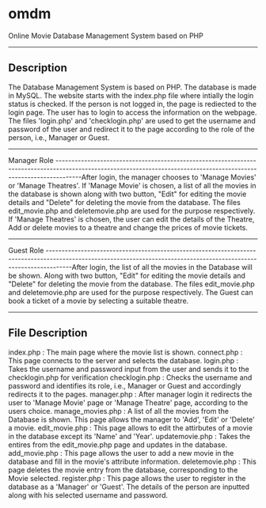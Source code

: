 omdm
====

Online Movie Database Management System based on PHP

--------------------------------------------------------------------------------------------------------------------------------------------------------------------
Description
--------------------------------------------------------------------------------------------------------------------------------------------------------------------
The Database Management System is based on PHP. The database is made in MySQL.
The website starts with the index.php file where intially the login status is checked. If the person is not logged in, the page is rediected to the login page.
The user has to login to access the information on the webpage. The files 'login.php' and 'checklogin.php' are used to get the username and password of the user and redirect it to the page according to the role of the person, i.e., Manager or Guest.



--------------------------------------------------------------------------------------------------------------------------------------------------------------------
Manager Role
--------------------------------------------------------------------------------------------------------------------------------------------------------------------After login, the manager chooses to 'Manage Movies' or 'Manage Theatres'. If 'Manage Movie' is chosen, a list of all the movies in the database is shown along with two button, "Edit" for editing the movie details and "Delete" for deleting the movie from the database. The files edit_movie.php and deletemovie.php are used for the purpose respectively.
If 'Manage Theatres' is chosen, the user can edit the details of the Theatre, Add or delete movies to a theatre and change the prices of movie tickets.

--------------------------------------------------------------------------------------------------------------------------------------------------------------------
Guest Role
--------------------------------------------------------------------------------------------------------------------------------------------------------------------After login, the list of all the movies in the Database will be shown. Along with two button, "Edit" for editing the movie details and "Delete" for deleting the movie from the database. The files edit_movie.php and deletemovie.php are used for the purpose respectively.
The Guest can book a ticket of a movie by selecting a suitable theatre.

--------------------------------------------------------------------------------------------------------------------------------------------------------------------
File Description
--------------------------------------------------------------------------------------------------------------------------------------------------------------------
index.php : The main page where the movie list is shown.
connect.php : This page connects to the server and selects the database.
login.php : Takes the username and password input from the user and sends it to the checklogin.php for verification
checklogin.php : Checks the username and password and identifies its role, i.e., Manager or Guest and accordingly redirects it to the pages.
manager.php : After manager login it redirects the user to 'Manage Movie' page or 'Manage Theatre' page, according to the users choice.
manage_movies.php : A list of all the movies from the Database is shown. This page allows the manager to 'Add', 'Edit' or 'Delete' a movie.
edit_movie.php : This page allows to edit the attirbutes of a movie in the database except its 'Name' and 'Year'.
updatemovie.php : Takes the entires from the edit_movie.php page and updates in the database.
add_movie.php : This page allows the user to add a new movie in the database and fill in the movie's attribute information.
deletemovie.php : This page deletes the movie entry from the database, corresponding to the Movie selected.
register.php : This page allows the user to register in the database as a 'Manager' or 'Guest'. The details of the person are inputted along with his selected username and password.